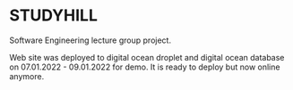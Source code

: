 # STUDYHILL
Software Engineering lecture group project.

Web site was deployed to digital ocean droplet and digital ocean database on 07.01.2022 - 09.01.2022 for demo. It is ready to deploy but now online anymore.
